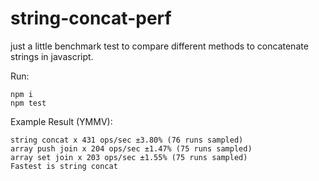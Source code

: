 string-concat-perf
====

just a little benchmark test to compare different methods to concatenate strings in javascript.

Run:

```
npm i
npm test
```

Example Result (YMMV):

```
string concat x 431 ops/sec ±3.80% (76 runs sampled)
array push join x 204 ops/sec ±1.47% (75 runs sampled)
array set join x 203 ops/sec ±1.55% (75 runs sampled)
Fastest is string concat
```
